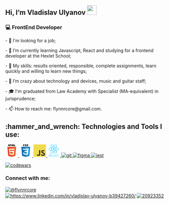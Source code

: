 <h2> Hi, I’m Vladislav Ulyanov <img src="https://github.com/blackcater/blackcater/raw/main/images/Hi.gif" width = "30"/ height="30"/> </h2>
<h3> 💻 FrontEnd Developer</h3>
<p>
- 👀 I'm looking for a job;
</p>
<p>
- 🌱 I’m currently learning Javascript, React and studying for a frontend developer at the Hexlet School;
</p>
<p>
- 🦾 My skills: results oriented, responsible, complete assignments, learn quickly and willing to learn new things;
<p>
- 💞️ I’m crazy about technology and devices, music and guitar staff;
</p>
<p>
- 🎓 I'm graduated from Law Academy with Specialist (MA-equivalent) in jurisprudence;
</p>
<p>
- 📫 How to reach me: flynnrcore@gmail.com.
 </p>

<h2 align="left">:hammer_and_wrench: Technologies and Tools I use:</h2>
<p align="left">
  <a href="https://www.w3.org/html/" target="_blank"> <img src="https://raw.githubusercontent.com/devicons/devicon/master/icons/html5/html5-original-wordmark.svg" alt="html5" width="40" height="40"/> </a>
  <a href="https://www.w3schools.com/css/" target="_blank"> <img src="https://raw.githubusercontent.com/devicons/devicon/master/icons/css3/css3-original-wordmark.svg" alt="css3" width="40" height="40"/> </a>
  <a href="https://developer.mozilla.org/en-US/docs/Web/JavaScript" target="_blank"> <img src="https://raw.githubusercontent.com/devicons/devicon/master/icons/javascript/javascript-original.svg" alt="javascript" width="40" height="40"/> </a>
  <a href="https://reactjs.org/" target="_blank"> <img src="https://raw.githubusercontent.com/devicons/devicon/master/icons/react/react-original-wordmark.svg" alt="react" width="40" height="40"/> </a>
  <a href="https://git-scm.com/" target="_blank"> <img src="https://www.vectorlogo.zone/logos/git-scm/git-scm-icon.svg" alt="git" width="40" height="40"/> </a>
  <a href="https://www.figma.com/" target="_blank" rel="noreferrer"> <img src="https://www.vectorlogo.zone/logos/figma/figma-icon.svg" alt="figma" width="40" height="40"/> </a> 
  <a href="https://jestjs.io" target="_blank" rel="noreferrer"> <img src="https://www.vectorlogo.zone/logos/jestjsio/jestjsio-icon.svg" alt="jest" width="40" height="40"/> </a>
 
 [![codewars](https://www.codewars.com/users/Flynnrcore/badges/small)](https://www.codewars.com/users/Flynnrcore) 
 
<h3 align="left">Connect with me:</h3>
<p align="left">
<a href="https://codepen.io/@flynnrcore" target="blank"><img align="center" src="https://raw.githubusercontent.com/rahuldkjain/github-profile-readme-generator/master/src/images/icons/Social/codepen.svg" alt="@flynnrcore" height="30" width="40" /></a>
<a href="https://linkedin.com/in/https://www.linkedin.com/in/vladislav-ulyanov-b39427260/" target="blank"><img align="center" src="https://raw.githubusercontent.com/rahuldkjain/github-profile-readme-generator/master/src/images/icons/Social/linked-in-alt.svg" alt="https://www.linkedin.com/in/vladislav-ulyanov-b39427260/" height="30" width="40" /></a>
<a href="https://stackoverflow.com/users/20923352" target="blank"><img align="center" src="https://raw.githubusercontent.com/rahuldkjain/github-profile-readme-generator/master/src/images/icons/Social/stack-overflow.svg" alt="20923352" height="30" width="40" /></a>
</p>

<!---
<p align="left"> <a href="https://github.com/ryo-ma/github-profile-trophy"><img src="https://github-profile-trophy.vercel.app/?username=flynnrcore" alt="flynnrcore" /></a> </p>


Flynnrcore/Flynnrcore is a ✨ special ✨ repository because its `README.md` (this file) appears on your GitHub profile.
You can click the Preview link to take a look at your changes.
--->
